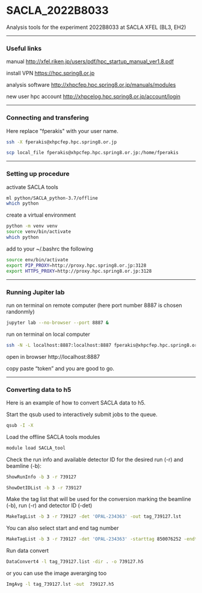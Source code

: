 # SACLA_2022B8033
Analysis tools for the experiment 2022B8033 at SACLA XFEL (BL3, EH2)


-----------------------------

### Useful links 

manual http://xfel.riken.jp/users/pdf/hpc_startup_manual_ver1.8.pdf

install VPN https://hpc.spring8.or.jp 

analysis software http://xhpcfep.hpc.spring8.or.jp/manuals/modules  

new user hpc account http://xhpcelog.hpc.spring8.or.jp/account/login 

-----------------------------

### Connecting and transfering 

Here replace "fperakis" with your user name.
```bash
ssh -X fperakis@xhpcfep.hpc.spring8.or.jp
```

```bash
scp local_file fperakis@xhpcfep.hpc.spring8.or.jp:/home/fperakis
```

-----------------------------
### Setting up procedure 

activate SACLA tools
```bash
ml python/SACLA_python-3.7/offline
which python
```

create a virtual environment 
```bash
python -m venv venv
source venv/bin/activate
which python
```

add to your ~/.bashrc the following 
```bash
source env/bin/activate
export PIP_PROXY=http://proxy.hpc.spring8.or.jp:3128
export HTTPS_PROXY=http://proxy.hpc.spring8.or.jp:3128
```

-----------------------------
### Running Jupiter lab

run on terminal on remote computer (here port number 8887 is chosen randonmly)
```bash
jupyter lab --no-browser --port 8887 &
```

run on terminal on local computer 
```bash
ssh -N -L localhost:8887:localhost:8887 fperakis@xhpcfep.hpc.spring8.or.jp
```

open in browser
http://localhost:8887

copy paste “token” and you are good to go.

-----------------------------
### Converting data to h5

Here is an example of how to convert SACLA data to h5. 

Start the qsub used to interactively submit jobs to the queue. 
```bash
qsub -I -X
```
Load the offline SACLA tools modules
```bash
module load SACLA_tool
```
Check the run info and available detector ID for the desired run (-r) and beamline (-b):
```bash
ShowRunInfo -b 3 -r 739127
```
```bash
ShowDetIDList -b 3 -r 739127
```

Make the tag list that will be used for the conversion marking the beamline (-b), run (-r) and detector ID (-det)
```bash
MakeTagList -b 3 -r 739127 -det 'OPAL-234363' -out tag_739127.lst
```

You can also select start and end tag number 
```bash
MakeTagList -b 3 -r 739127 -det 'OPAL-234363' -starttag 850076252 -endtag 850076268 -out tag_739127.lst 
```

Run data convert
```bash
DataConvert4 -l tag_739127.list -dir . -o 739127.h5
```

or you can use the image averarging too
```bash
ImgAvg -l tag_739127.lst -out  739127.h5
```
